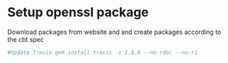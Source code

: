 # Setup openssl package

Download packages from website and and create packages according to the cbt spec


```bash
#Update Travis gem install travis -v 1.8.8 --no-rdoc --no-ri
```
